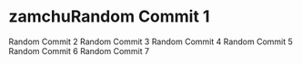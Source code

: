 # zamchuRandom Commit 1
Random Commit 2
Random Commit 3
Random Commit 4
Random Commit 5
Random Commit 6
Random Commit 7
